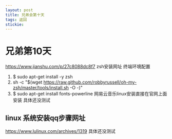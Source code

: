 ```yaml
---
layout: post
title: 兄弟会第十天
tags: 返回
stickie: 
---
```



# 兄弟第10天 
https://www.jianshu.com/p/27c8088dc8f7 zsh安装网址 终端环境配置
1. $ sudo apt-get install -y zsh  
2. sh -c "$(wget https://raw.github.com/robbyrussell/oh-my-zsh/master/tools/install.sh -O -)"
3. $ sudo apt-get install fonts-powerline
网易云音乐linux安装直接在官网上面安装
 具体还没测试
## linux 系统安装qq步骤网址  
https://www.lulinux.com/archives/1319 具体还没测试
